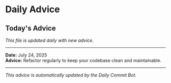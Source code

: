 # Daily Advice

## Today's Advice
*This file is updated daily with new advice.*

---

**Date:** July 24, 2025  
**Advice:** Refactor regularly to keep your codebase clean and maintainable.

---

*This advice is automatically updated by the Daily Commit Bot.*
